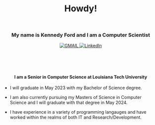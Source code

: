 <h1 align="center">Howdy!</h1>
<br>

<h3 align="center">My name is Kennedy Ford and I am a Computer Scientist</h3>

<p align="center">
  <a href="https://mail.google.com/mail/u/0/?view=cm&fs=1&to=knf010@latech.edu&tf=1">
      <img alt="GMAIL" src="https://img.shields.io/badge/Email-Contact-darkred?style=for-the-badge&logo=gmail&labelColor=grey&logoColor=white" />
    </a>
 <a href="https://www.linkedin.com/in/kennedy-ford-0567ba205">
      <img alt="LinkedIn" src="https://img.shields.io/badge/LinkedIn-Connect-Blue?style=for-the-badge&logo=LinkedIn" />
    </a>

</p>

<br><br><br>

<h4 align="center">I am a Senior in Computer Science at Louisiana Tech University</h4>

  - I will graduate in May 2023 with my Bachelor of Science degree.
  
  - I am also currently pursuing my Masters of Science in Computer Science and I will graduate with that degree in May 2024.
  
  - I have experience in a variety of programming langauges and have worked within the realms of both IT and Research/Development.
